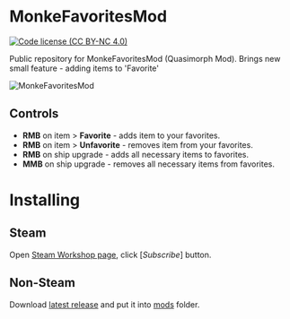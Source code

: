 # MonkeFavoritesMod
[![Code license (CC BY-NC 4.0)](https://img.shields.io/badge/License-CC%20BY--NC%204.0-blue.svg?style=flat-square)](https://creativecommons.org/licenses/by-nc/4.0)

Public repository for MonkeFavoritesMod
 (Quasimorph Mod). Brings new small feature - adding items to 'Favorite'

![MonkeFavoritesMod](https://github.com/user-attachments/assets/c52fbe57-cd06-41f4-bf52-612d2bdff0d8)

## Controls

* **RMB** on item > **Favorite** - adds item to your favorites.
* **RMB** on item > **Unfavorite** - removes item from your favorites.
* **RMB** on ship upgrade - adds all necessary items to favorites.
* **MMB** on ship upgrade - removes all necessary items from favorites.

# Installing
## Steam
Open [Steam Workshop page](https://steamcommunity.com/sharedfiles/filedetails/?id=3404205113), click [*Subscribe*] button.
## Non-Steam
Download [latest release](https://github.com/AirBurn0/MonkeFavoritesMod/releases/latest) and put it into [mods](https://discord.com/channels/912012292445593630/1258829394341003335) folder.
